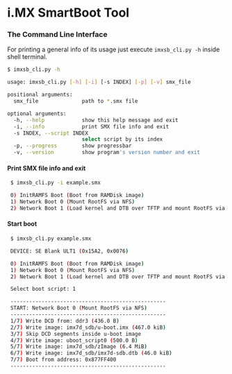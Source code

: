 i.MX SmartBoot Tool
===================

### The Command Line Interface

For printing a general info of its usage just execute `imxsb_cli.py -h` inside shell terminal.

```sh
$ imxsb_cli.py -h

usage: imxsb_cli.py [-h] [-i] [-s INDEX] [-p] [-v] smx_file

positional arguments:
  smx_file              path to *.smx file

optional arguments:
  -h, --help            show this help message and exit
  -i, --info            print SMX file info and exit
  -s INDEX, --script INDEX
                        select script by its index
  -p, --progress        show progressbar
  -v, --version         show program's version number and exit
```

#### Print SMX file info and exit

```sh
 $ imxsb_cli.py -i example.smx

 0) InitRAMFS Boot (Boot from RAMDisk image)
 1) Network Boot 0 (Mount RootFS via NFS)
 2) Network Boot 1 (Load kernel and DTB over TFTP and mount RootFS via NFS)
```

#### Start boot

```sh
 $ imxsb_cli.py example.smx

 DEVICE: SE Blank ULT1 (0x15A2, 0x0076)

 0) InitRAMFS Boot (Boot from RAMDisk image)
 1) Network Boot 0 (Mount RootFS via NFS)
 2) Network Boot 1 (Load kernel and DTB over TFTP and mount RootFS via NFS)

 Select boot script: 1

 --------------------------------------------------
 START: Network Boot 0 (Mount RootFS via NFS)
 --------------------------------------------------
 1/7) Write DCD from: ddr3 (436.0 B)
 2/7) Write image: imx7d_sdb/u-boot.imx (467.0 kiB)
 3/7) Skip DCD segments inside u-boot image
 4/7) Write image: uboot_script0 (500.0 B)
 5/7) Write image: imx7d_sdb/zImage (6.4 MiB)
 6/7) Write image: imx7d_sdb/imx7d-sdb.dtb (46.0 kiB)
 7/7) Boot from address: 0x877FF400
 --------------------------------------------------
```
